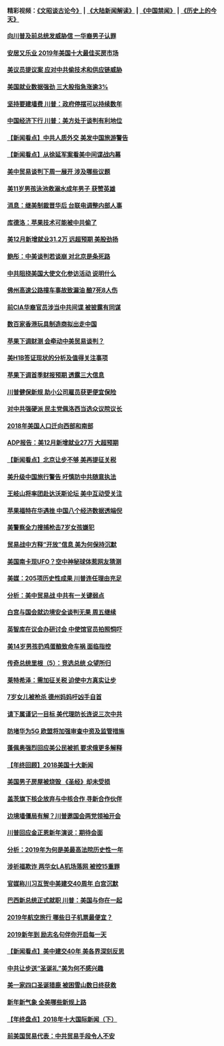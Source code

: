 #### 精彩视频：[《文昭谈古论今》](https://github.com/gfw-breaker/wenzhao/blob/master/README.md?t=01051530) | [《大陆新闻解读》](https://github.com/gfw-breaker/ntdtv-comedy/blob/master/README.md?t=01051530) | [《中国禁闻》](https://github.com/gfw-breaker/ntdtv-news/blob/master/README.md?t=01051530) | [《历史上的今天》](https://github.com/gfw-breaker/today-in-history/blob/master/README.md?t=01051530) 

#### [向川普及前总统发威胁信 一华裔男子认罪](../pages/nsc412/n10955585.md?t=01051530) 

#### [安居又乐业  2019年美国十大最佳买房市场](../pages/nsc412/n10954536.md?t=01051530) 

#### [美议员提议案 应对中共偷技术和供应链威胁](../pages/nsc412/n10954406.md?t=01051530) 

#### [美国就业数据强劲 三大股指急涨逾3%](../pages/nsc412/n10954508.md?t=01051530) 

#### [坚持要建墙费 川普：政府停摆可以持续数年](../pages/nsc412/n10954407.md?t=01051530) 

#### [中国经济下行 川普：美方处于谈判有利地位](../pages/nsc412/n10954366.md?t=01051530) 

#### [【新闻看点】中共人质外交 美发中国旅游警告](../pages/nsc412/n10954034.md?t=01051530) 

#### [【新闻看点】从徐延军案看美中间谍战内幕](../pages/nsc412/n10953966.md?t=01051530) 

#### [美中贸易谈判下周一展开 涉及哪些议题](../pages/nsc412/n10954176.md?t=01051530) 

#### [美11岁男孩泳池救溺水成年男子 获赞英雄](../pages/nsc412/n10954158.md?t=01051530) 

#### [消息：继美制裁晋华后 台联电调整内部人事](../pages/nsc412/n10953969.md?t=01051530) 

#### [库德洛：苹果技术可能被中共偷了](../pages/nsc412/n10953981.md?t=01051530) 

#### [美12月新增就业31.2万 远超预期 美股劲扬](../pages/nsc412/n10953907.md?t=01051530) 

#### [鲍彤：中美谈判若谈崩 对北京是条死路](../pages/nsc412/n10953737.md?t=01051530) 

#### [中共阻挠美国大使文化参访活动 说明什么](../pages/nsc412/n10951984.md?t=01051530) 

#### [佛州高速公路撞车事故致漏油 酿7死8人伤](../pages/nsc412/n10953081.md?t=01051530) 

#### [前CIA华裔官员涉当中共间谍 被披露有同谋](../pages/nsc412/n10951790.md?t=01051530) 

#### [数百家香港玩具制造商拟出走中国](../pages/nsc412/n10952124.md?t=01051530) 

#### [苹果下调财测 会牵动中美贸易谈判？](../pages/nsc412/n10952252.md?t=01051530) 

#### [美H1B签证现状的分析及值得关注事项](../pages/nsc412/n10951979.md?t=01051530) 

#### [苹果下调首季财报预期 透露三大信息](../pages/nsc412/n10951956.md?t=01051530) 

#### [川普健保新规 助小公司雇员获更便宜保险](../pages/nsc412/n10951794.md?t=01051530) 

#### [对中共强硬派 民主党佩洛西当选众议院议长](../pages/nsc412/n10951972.md?t=01051530) 

#### [2018年美国人口迁向西部和南部](../pages/nsc412/n10952010.md?t=01051530) 

#### [ADP报告：美12月新增就业27万 大超预期](../pages/nsc412/n10951861.md?t=01051530) 

#### [【新闻看点】北京让步不够 美再提征关税](../pages/nsc412/n10951578.md?t=01051530) 

#### [美升级中国旅行警告 吁慎防中共随意执法](../pages/nsc412/n10951639.md?t=01051530) 

#### [王岐山将率团赴达沃斯论坛 美中互动受关注](../pages/nsc412/n10951468.md?t=01051530) 

#### [苹果福特在华遇挫 中国八个经济数据透端倪](../pages/nsc412/n10951457.md?t=01051530) 

#### [美警察全力搜捕枪击7岁女孩嫌犯](../pages/nsc412/n10951049.md?t=01051530) 

#### [贸易战中方释“开放”信息 美为何保持沉默](../pages/nsc412/n10949769.md?t=01051530) 

#### [美国南卡现UFO？空中神秘球体惹网友猜测](../pages/nsc412/n10950078.md?t=01051530) 

#### [美媒：205项历史性成果 川普连任理由充足](../pages/nsc412/n10950036.md?t=01051530) 

#### [分析：美中贸易战 中共有一关键弱点](../pages/nsc412/n10949574.md?t=01051530) 

#### [白宫与国会就边境安全谈判无果 周五继续](../pages/nsc412/n10949727.md?t=01051530) 

#### [英智库在议会办研讨会 中使馆官员拍照恫吓](../pages/nsc412/n10949621.md?t=01051530) 

#### [美14岁男孩扔鸡蛋酿致命车祸 面临指控](../pages/nsc412/n10949652.md?t=01051530) 

#### [传奇总统里根（5）：竞选总统 众望所归](../pages/nsc412/n10947759.md?t=01051530) 

#### [莱特希泽：需加征关税 迫使中方真实让步](../pages/nsc412/n10949586.md?t=01051530) 

#### [7岁女儿被枪杀 德州妈妈吁凶手自首](../pages/nsc412/n10949564.md?t=01051530) 

#### [请下属谨记一目标 美代理防长连说三次中共](../pages/nsc412/n10949505.md?t=01051530) 

#### [防堵华为5G 欧盟将加强审查中资及监管措施](../pages/nsc412/n10949397.md?t=01051530) 

#### [蓬佩奥强烈回应美公民被抓 要求俄更多解释](../pages/nsc412/n10949408.md?t=01051530) 

#### [【年终回顾】2018美国十大新闻](../pages/nsc412/n10925198.md?t=01051530) 

#### [美国男子房屋被烧毁 《圣经》却未受损](../pages/nsc412/n10947564.md?t=01051530) 

#### [盖茨旗下核企放弃与中核合作 寻新合作伙伴](../pages/nsc412/n10947386.md?t=01051530) 

#### [边境墙僵局有解？川普邀国会两党领袖开会](../pages/nsc412/n10947197.md?t=01051530) 

#### [川普回应金正恩新年演说：期待会面](../pages/nsc412/n10947826.md?t=01051530) 

#### [分析：2019年为何是美最高法院历史性一年](../pages/nsc412/n10946956.md?t=01051530) 

#### [涉祈福欺诈 两华女LA机场落网 被控15重罪](../pages/nsc412/n10947313.md?t=01051530) 

#### [官媒称川习互贺中美建交40周年 白宫沉默](../pages/nsc412/n10946780.md?t=01051530) 

#### [巴西新总统正式就职 川普：美国与你在一起](../pages/nsc412/n10947092.md?t=01051530) 

#### [2019年航空旅行 哪些日子机票最便宜？](../pages/nsc412/n10946996.md?t=01051530) 

#### [2019新年到 励志名句伴你开启每一天](../pages/nsc412/n10946988.md?t=01051530) 

#### [【新闻看点】美中建交40年 美各界深刻反思](../pages/nsc412/n10946586.md?t=01051530) 

#### [中共让步送“圣诞礼”美为何不感兴趣](../pages/nsc412/n10946815.md?t=01051530) 

#### [美一家四口圣诞猎鹿 被困雪山数日终获救](../pages/nsc412/n10946629.md?t=01051530) 

#### [新年新气象 全美哪些新规上路](../pages/nsc412/n10946572.md?t=01051530) 

#### [【年终盘点】2018年十大国际新闻（下）](../pages/nsc412/n10925458.md?t=01051530) 

#### [前美国贸易代表：中共贸易手段令人不安](../pages/nsc412/n10945914.md?t=01051530) 

